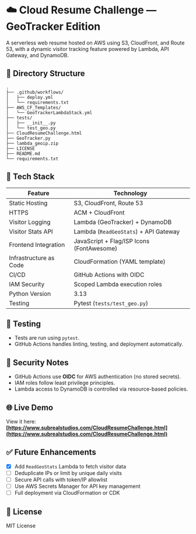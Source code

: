 # ☁️ Cloud Resume Challenge — GeoTracker Edition

A serverless web resume hosted on AWS using S3, CloudFront, and Route 53, with a dynamic visitor tracking feature powered by Lambda, API Gateway, and DynamoDB.

## 📁 Directory Structure

```
.
├── .github/workflows/
│   ├── deploy.yml
│   └── requirements.txt
├── AWS_CF_Templates/
│   └── GeoTrackerLambdaStack.yml
├── tests/
│   ├── __init__.py
│   └── test_geo.py
├── CloudResumeChallenge.html
├── GeoTracker.py
├── lambda_geoip.zip
├── LICENSE
├── README.md
└── requirements.txt
```

## 🚀 Tech Stack

| Feature               | Technology                                    |
|----------------------|-----------------------------------------------|
| Static Hosting        | S3, CloudFront, Route 53                      |
| HTTPS                 | ACM + CloudFront                              |
| Visitor Logging       | Lambda (GeoTracker) + DynamoDB               |
| Visitor Stats API     | Lambda (`ReadGeoStats`) + API Gateway        |
| Frontend Integration  | JavaScript + Flag/ISP Icons (FontAwesome)    |
| Infrastructure as Code| CloudFormation (YAML template)               |
| CI/CD                 | GitHub Actions with OIDC                      |
| IAM Security          | Scoped Lambda execution roles                |
| Python Version        | 3.13                                          |
| Testing               | Pytest (`tests/test_geo.py`)                 |

## 🧪 Testing

- Tests are run using `pytest`.
- GitHub Actions handles linting, testing, and deployment automatically.

## 🔐 Security Notes

- GitHub Actions use **OIDC** for AWS authentication (no stored secrets).
- IAM roles follow least privilege principles.
- Lambda access to DynamoDB is controlled via resource-based policies.

## 🌐 Live Demo

View it here:  
**[https://www.subrealstudios.com/CloudResumeChallenge.html](https://www.subrealstudios.com/CloudResumeChallenge.html)**

## ✅ Future Enhancements

- [x] Add `ReadGeoStats` Lambda to fetch visitor data
- [ ] Deduplicate IPs or limit by unique daily visits
- [ ] Secure API calls with token/IP allowlist
- [ ] Use AWS Secrets Manager for API key management
- [ ] Full deployment via CloudFormation or CDK

## 📜 License

MIT License
